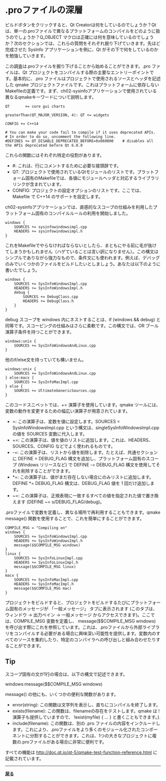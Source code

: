 # .proファイルの深層

ビルドボタンをクリックすると、Qt Creatorは何をしているのでしょうか？Qtは、単一の.proファイルで異なるプラットフォームのコンパイルをどのように扱うのでしょうか？Q_OBJECT マクロは正確には何を意味しているのでしょうか？次のセクションでは、これらの質問をそれぞれ掘り下げていきます。先ほど完成させた SysInfo アプリケーションを例に、Qt がその下で何をしているのかを勉強していきます。

この調査は.proファイルを掘り下げることから始めることができます。.pro ファイルは、Qt プロジェクトをコンパイルする際の主要なエントリーポイントです。基本的に、.pro ファイルはプロジェクトで使用されるソースとヘッダを記述した qmake プロジェクトファイルです。これはプラットフォームに依存しないMakefileの定義です。まず、ch02-sysinfoアプリケーションで使用されている異なるqmakeキーワードについて説明します。

```QMake
QT       += core gui charts

greaterThan(QT_MAJOR_VERSION, 4): QT += widgets

CONFIG += C++14

# You can make your code fail to compile if it uses deprecated APIs.
# In order to do so, uncomment the following line.
#DEFINES += QT_DISABLE_DEPRECATED_BEFORE=0x060000    # disables all the APIs deprecated before Qt 6.0.0
```

これらの関数にはそれぞれ特定の役割があります。

* #: これは、行にコメントするために必要な接頭辞です。
* QT: プロジェクトで使用されているQtモジュールのリストです。プラットフォーム固有のMakefileでは、各値にモジュールヘッダと対応するライブラリリンクが含まれています。
* CONFIG: プロジェクトの設定オプションのリストです。ここでは、Makefile で C++14 のサポートを設定します。

ch02-sysinfoアプリケーションでは、直感的なスコープの仕組みを利用したプラットフォーム固有のコンパイルルールの利用を開始しました。

```QMake
windows {
    SOURCES += sysinfowindowsimpl.cpp
    HEADERS += sysinfowindowsimpl.h
}
```

これをMakefileでやらなければならないとしたら、まともにやる前に毛が抜けてしまうかもしれません（ハゲていることは言い訳になりません）。この構文はシンプルでありながら強力なもので、条件文にも使われます。例えば、デバッグのみでいくつかのファイルをビルドしたいとしましょう。あなたは以下のように書いたでしょう。

```QMake
windows {
    SOURCES += SysInfoWindowsImpl.cpp
    HEADERS += SysInfoWindowsImpl.h
    debug {
        SOURCES += DebugClass.cpp
        HEADERS += DebugClass.h
    }
}
```

debug スコープを windows 内にネストすることは、if (windows && debug) と同等です。スコーピングの仕組みはさらに柔軟です。この構文では、OR ブール演算子条件を持つことができます。

```QMake
windows:unix {
    SOURCES += SysInfoWindowsAndLinux.cpp
}
```

他のif/else文を持っていても構いません。

```QMake
windows:unix {
    SOURCES += SysInfoWindowsAndLinux.cpp
} else:macx {
    SOURCES += SysInfoMacImpl.cpp
} else {
    SOURCES += UltimateGenericSources.cpp
}
```

このコードスニペットでは、+= 演算子を使用しています。qmake ツールには、変数の動作を変更するための幅広い演算子が用意されています。

* =: この演算子は、変数を値に設定します。SOURCES = SysInfoWindowsImpl.cpp という構文は、singleSysInfoWindowsImpl.cpp の値を SOURCES 変数に代入します。
* +=: この演算子は、値を値のリストに追加します。これは、HEADERS、SOURCES、CONFIG などでよく使われるものです。
* -=: この演算子は、リストから値を削除します。たとえば、共通セクションに DEFINE = DEBUG_FLAG 構文を追加し、プラットフォーム固有のスコープ (Windows リリースなど) で DEFINE -= DEBUG_FLAG 構文を使用してそれを削除することができます。
* \*=: この演算子は、値がまだ存在しない場合にのみリストに追加します。DEFINE \*= DEBUG_FLAG 構文は、DEBUG_FLAG 値を 1 回だけ追加します。
* ~=: この演算子は、正規表現に一致するすべての値を指定された値で置き換えます (DEFINE ~= s/DEBUG_FLAG/debug)。

.proファイルで変数を定義し、異なる場所で再利用することもできます。qmake message() 関数を使用することで、これを簡単にすることができます。

```QMake
COMPILE_MSG = "Compiling on"
windows {
    SOURCES += SysInfoWindowsImpl.cpp
    HEADERS += SysInfoWindowsImpl.h
    message($$COMPILE_MSG windows)
}
linux {
    SOURCES += SysInfoLinuxImpl.cpp
    HEADERS += SysInfoLinuxImpl.h
    message($$COMPILE_MSG linux)
}
macx {
    SOURCES += SysInfoMacImpl.cpp
    HEADERS += SysInfoMacImpl.h
    message($$COMPILE_MSG mac)
}
```

プロジェクトをビルドすると、プロジェクトをビルドするたびにプラットフォーム固有のメッセージが 「一般メッセージ」 タブに表示されます (このタブは、ウィンドウ → 出力ペイン → 一般メッセージ からアクセスできます)。ここでは、COMPILE_MSG 変数を定義し、 message($$COMPILE_MSG windows) を呼び出す際にこれを参照しています。これは、.proファイルから外部ライブラリをコンパイルする必要がある場合に興味深い可能性を提供します。変数内のすべてのソースを集約したり、特定のコンパイラへの呼び出しと組み合わせたりすることができます。

## Tip

スコープ固有の文が1行の場合は、以下の構文で記述できます。

windows:message($$COMPILE_MSG windows)


message() の他にも、いくつかの便利な関数があります。

* error(string): この関数は文字列を表示し、直ちにコンパイルを終了します。
* exists(filename): この関数は、filenameの存在をテストします。qmake は !演算子も提供していますので、 !exist(myfile) { ... } と書くこともできます。}.
* include(filename): この関数は、別の .pro ファイルの内容をインクルードします。これにより、.proファイルをより多くのモジュール化されたコンポーネントに分割することができます。これは、1つの大きなプロジェクトに複数の.proファイルがある場合に非常に便利です。

すべての機能は <http://doc.qt.io/qt-5/qmake-test-function-reference.html> に記載されています。

***
**[戻る](../index.htmnl)**

